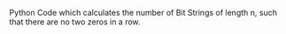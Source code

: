 Python Code which calculates the number of Bit Strings of length n, such that there are no two zeros in a row.
